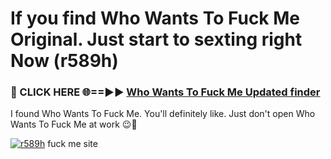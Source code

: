 # If you find Who Wants To Fuck Me Original. Just start to sexting right Now (r589h)

<h3>🔴 CLICK HERE 🌐==►► <a href="https://tinyurl.com/mtbk5fxa" rel="nofollow">Who Wants To Fuck Me Updated finder</a></h3>

I found Who Wants To Fuck Me. You'll definitely like. Just don't open Who Wants To Fuck Me at work 😉💬

[![r589h](https://i.imgur.com/Q8WKrnY.jpeg)](https://tinyurl.com/mtbk5fxa)
fuck me site